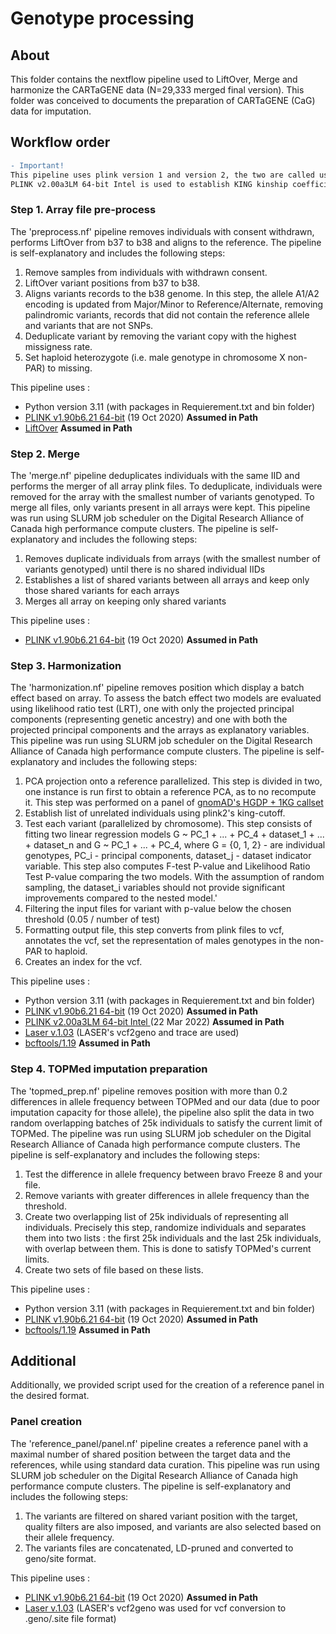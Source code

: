# Genotype processing 

## About

This folder contains the nextflow pipeline used to LiftOver, Merge and harmonize the CARTaGENE data (N=29,333 merged final version). This folder was conceived to documents the preparation of CARTaGENE (CaG) data for imputation. 

## Workflow order

```diff
- Important!
This pipeline uses plink version 1 and version 2, the two are called using plink and plink2 respectively. Importantly, they are not interchangeable.
PLINK v2.00a3LM 64-bit Intel is used to establish KING kinship coefficient for kinship cutoff in the 'harmonization.nf' pipeline. Otherwise plink v1.90b6.21 64-bit is used. 
```

### Step 1. Array file pre-process
The 'preprocess.nf' pipeline removes individuals with consent withdrawn, performs LiftOver from b37 to b38 and aligns to the reference. The pipeline is self-explanatory and includes the following steps:

1) Remove samples from individuals with withdrawn consent.
2) LiftOver variant positions from b37 to b38.
3) Aligns variants records to the b38 genome. In this step, the allele A1/A2 encoding is updated from Major/Minor to Reference/Alternate, removing palindromic variants, records that did not contain the reference allele and variants that are not SNPs.
4) Deduplicate variant by removing the variant copy with the highest missigness rate.
4) Set haploid heterozygote (i.e. male genotype in chromosome X non-PAR) to missing.

This pipeline uses :

- Python version 3.11 (with packages in Requierement.txt and bin folder)
- [PLINK v1.90b6.21 64-bit](https://www.cog-genomics.org/plink/) (19 Oct 2020) **Assumed in Path**
- [LiftOver](https://genome-store.ucsc.edu/) **Assumed in Path**

### Step 2. Merge

The 'merge.nf' pipeline deduplicates individuals with the same IID and performs the merger of all array plink files. To deduplicate, individuals were removed for the array with the smallest number of variants genotyped. To merge all files, only variants present in all arrays were kept. This pipeline was run using SLURM job scheduler on the Digital Research Alliance of Canada high performance compute clusters. The pipeline is self-explanatory and includes the following steps:

1) Removes duplicate individuals from arrays (with the smallest number of variants genotyped) until there is no shared individual IIDs
2) Establishes a list of shared variants between all arrays and keep only those shared variants for each arrays
3) Merges all array on keeping only shared variants

This pipeline uses :

- [PLINK v1.90b6.21 64-bit](https://www.cog-genomics.org/plink/) (19 Oct 2020) **Assumed in Path**

### Step 3. Harmonization

The 'harmonization.nf' pipeline removes position which display a batch effect based on array. To assess the batch effect two models are evaluated using likelihood ratio test (LRT), one with only the projected principal components (representing genetic ancestry) and one with both the projected principal components and the arrays as explanatory variables. This pipeline was run using SLURM job scheduler on the Digital Research Alliance of Canada high performance compute clusters. The pipeline is self-explanatory and includes the following steps:

1) PCA projection onto a reference parallelized. This step is divided in two, one instance is run first to obtain a reference PCA, as to no recompute it. This step was performed on a panel of [gnomAD's HGDP + 1KG callset](https://gnomad.broadinstitute.org/downloads#v3-hgdp-1kg)
2) Establish list of unrelated individuals using plink2's king-cutoff.
3) Test each variant (parallelized by chromosome). This step consists of fitting two linear regression models G ~ PC_1 + ... + PC_4 + dataset_1 + ... + dataset_n and G ~ PC_1 + ... + PC_4, where G = {0, 1, 2} - are individual genotypes, PC_i - principal components, dataset_j - dataset indicator variable. This step also computes F-test P-value and Likelihood Ratio Test P-value comparing the two models. With the assumption of random sampling, the dataset_i variables should not provide significant improvements compared to the nested model.'
4) Filtering the input files for variant with p-value below the chosen threshold (0.05 / number of test)
5) Formatting output file, this step converts from plink files to vcf, annotates the vcf, set the representation of males genotypes in the non-PAR to haploid.
6) Creates an index for the vcf.

This pipeline uses :
- Python version 3.11 (with packages in Requierement.txt and bin folder)
- [PLINK v1.90b6.21 64-bit](https://www.cog-genomics.org/plink/) (19 Oct 2020) **Assumed in Path**
- [PLINK v2.00a3LM 64-bit Intel ](https://www.cog-genomics.org/plink/2.0/) (22 Mar 2022) **Assumed in Path** 
- [Laser v.1.03](https://csg.sph.umich.edu/chaolong/LASER/) (LASER's vcf2geno and trace are used)
- [bcftools/1.19](https://github.com/samtools/bcftools/releases/download/1.19/bcftools-1.19.tar.bz2) **Assumed in Path**

### Step 4. TOPMed imputation preparation 

The 'topmed_prep.nf' pipeline removes position with more than 0.2 differences in allele frequency between TOPMed and our data (due to poor imputation capacity for those allele), the pipeline also split the data in two random overlapping batches of 25k individuals to satisfy the current limit of TOPMed. The pipeline was run using SLURM job scheduler on the Digital Research Alliance of Canada high performance compute clusters.  The pipeline is self-explanatory and includes the following steps:

1) Test the difference in allele frequency between bravo Freeze 8 and your file.
2) Remove variants with greater differences in allele frequency than the threshold.
3) Create two overlapping list of 25k individuals of representing all individuals. Precisely this step, randomize individuals and separates them into two lists : the first 25k individuals and the last 25k individuals, with overlap between them. This is done to satisfy TOPMed's current limits.
4) Create two sets of file based on these lists.

This pipeline uses :

- Python version 3.11 (with packages in Requierement.txt and bin folder)
- [PLINK v1.90b6.21 64-bit](https://www.cog-genomics.org/plink/) (19 Oct 2020) **Assumed in Path**
- [bcftools/1.19](https://github.com/samtools/bcftools/releases/download/1.19/bcftools-1.19.tar.bz2) **Assumed in Path**

## Additional

Additionally, we provided script used for the creation of a reference panel in the desired format.

### Panel creation
The 'reference_panel/panel.nf' pipeline creates a reference panel with a maximal number of shared position between the target data and the references, while using standard data curation. This pipeline was run using SLURM job scheduler on the Digital Research Alliance of Canada high performance compute clusters. The pipeline is self-explanatory and includes the following steps:

1) The variants are filtered on shared variant position with the target, quality filters are also imposed, and variants are also selected based on their allele frequency.
2) The variants files are concatenated, LD-pruned and converted to geno/site format.

This pipeline uses :

- [PLINK v1.90b6.21 64-bit](https://www.cog-genomics.org/plink/) (19 Oct 2020) **Assumed in Path**
- [Laser v.1.03](https://csg.sph.umich.edu/chaolong/LASER/) (LASER's vcf2geno was used for vcf conversion to .geno/.site file format)
